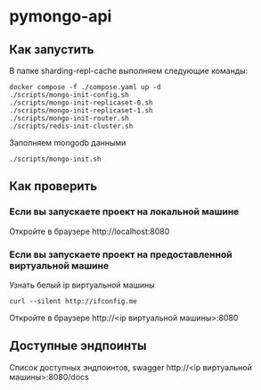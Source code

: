 # pymongo-api

## Как запустить

В папке sharding-repl-cache выполняем следующие команды:

```shell
docker compose -f ./compose.yaml up -d  
./scripts/mongo-init-config.sh
./scripts/mongo-init-replicaset-0.sh
./scripts/mongo-init-replicaset-1.sh
./scripts/mongo-init-router.sh
./scripts/redis-init-cluster.sh
```

Заполняем mongodb данными

```shell
./scripts/mongo-init.sh
```

## Как проверить

### Если вы запускаете проект на локальной машине

Откройте в браузере http://localhost:8080

### Если вы запускаете проект на предоставленной виртуальной машине

Узнать белый ip виртуальной машины

```shell
curl --silent http://ifconfig.me
```

Откройте в браузере http://<ip виртуальной машины>:8080

## Доступные эндпоинты

Список доступных эндпоинтов, swagger http://<ip виртуальной машины>:8080/docs